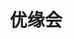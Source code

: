 ---
description: 严肃征婚，需要实名认证的。
layout: post
results:
- artistId: 1084705687
  version: '1.2'
  primaryGenreName: Social Networking
  formattedPrice: 免费
  artworkUrl60: http://is4.mzstatic.com/image/thumb/Purple30/v4/9c/04/37/9c04376b-9a0a-f009-f112-3c3a342f6172/source/60x60bb.jpg
  minimumOsVersion: '7.1'
  appletvScreenshotUrls: &a []
  sellerName: Zhengzhou MengChuang Technology Co.,Ltd
  supportedDevices:
  - iPhone4
  - iPad2Wifi
  - iPad23G
  - iPhone4S
  - iPadThirdGen
  - iPadThirdGen4G
  - iPhone5
  - iPodTouchFifthGen
  - iPadFourthGen
  - iPadFourthGen4G
  - iPadMini
  - iPadMini4G
  - iPhone5c
  - iPhone5s
  - iPhone6
  - iPhone6Plus
  - iPodTouchSixthGen
  genres:
  - 社交
  currentVersionReleaseDate: '2016-05-14T00:50:50Z'
  trackName: 优缘会
  isVppDeviceBasedLicensingEnabled: true
  description: 优缘会是一个面向都市优质单身人群的俱乐部，提供婚恋交友服务。俱乐部有严格的准入制度和审核制度；此外，俱乐部每周都会举行丰富的线下活动，让会员在轻松愉悦的氛围中完成与Ta的首次邂逅~通过会员软件，可以查符合您条件的会员还有附近的活动
  price: 0
  trackId: 1093773480
  releaseDate: '2016-04-28T09:40:20Z'
  advisories:
  - 频繁/强烈的成人/性暗示题材
  screenshotUrls:
  - http://a4.mzstatic.com/us/r30/Purple30/v4/54/c0/4e/54c04e07-9a8f-fecb-d7fc-0c797aa5fc9d/screen1136x1136.jpeg
  - http://a5.mzstatic.com/us/r30/Purple60/v4/69/9c/c9/699cc9b2-4942-9d6b-006f-6f88f67b8393/screen1136x1136.jpeg
  - http://a5.mzstatic.com/us/r30/Purple20/v4/2b/70/87/2b7087cd-196e-bc22-7aea-66e18eae4aa0/screen1136x1136.jpeg
  - http://a5.mzstatic.com/us/r30/Purple18/v4/95/9d/5e/959d5e17-6ecd-0bea-74fc-a72e757a8d39/screen1136x1136.jpeg
  - http://a4.mzstatic.com/us/r30/Purple60/v4/6d/a5/88/6da5887a-c634-22ed-3ea9-4957b38d89ad/screen1136x1136.jpeg
  artistViewUrl: https://itunes.apple.com/cn/developer/zheng-zhou-shi-meng-chuang/id1084705687?uo=4
  primaryGenreId: 6005
  userRatingCount: 28
  kind: software
  fileSizeBytes: '28339390'
  bundleId: com.mengchuang.youyuanhui
  trackContentRating: 17+
  releaseNotes: "（1）优化了会员申请流程  \n（2）增加了聊天语音功能"
  trackCensoredName: 优缘会
  contentAdvisoryRating: 17+
  isGameCenterEnabled: false
  artistName: 郑州市萌创软件技术有限公司
  languageCodesISO2A:
  - EN
  - ZH
  averageUserRating: 5
  features: *a
  wrapperType: software
  artworkUrl512: http://is4.mzstatic.com/image/thumb/Purple30/v4/9c/04/37/9c04376b-9a0a-f009-f112-3c3a342f6172/source/512x512bb.jpg
  artworkUrl100: http://is4.mzstatic.com/image/thumb/Purple30/v4/9c/04/37/9c04376b-9a0a-f009-f112-3c3a342f6172/source/100x100bb.jpg
  trackViewUrl: https://geo.itunes.apple.com/cn/app/you-yuan-hui/id1093773480?mt=8&uo=4
  genreIds:
  - '6005'
  currency: CNY
  ipadScreenshotUrls: *a
category: 社交
tags: tag1
resultCount: 1
title: 优缘会

---